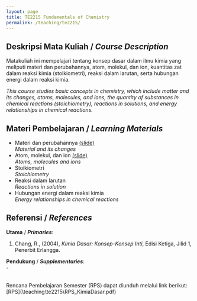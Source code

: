 ```yaml
---
layout: page
title: TE2215 Fundamentals of Chemistry
permalink: /teaching/te2215/
--- 
```


## Deskripsi Mata Kuliah / *Course Description*

Matakuliah ini mempelajari tentang konsep dasar dalam ilmu kimia yang meliputi materi dan perubahannya, atom, molekul, dan ion, kuantitas zat dalam reaksi kimia (stoikiometri), reaksi dalam larutan, serta hubungan energi dalam reaksi kimia.

*This course studies basic concepts in chemistry, which include matter and its changes, atoms, molecules, and ions, the quantity of substances in chemical reactions (stoichiometry), reactions in solutions, and energy relationships in chemical reactions.*

## Materi Pembelajaran / *Learning Materials*

* Materi dan perubahannya [(slide)](\teaching/te2215/Pendahuluan.pdf)
  <br>
  *Material and its changes*
* Atom, molekul, dan ion [(slide)](\teaching/te2215/Atom_Molekul_dan_Ion.pdf)
  <br>
  *Atoms, molecules and ions*
* Stoikiometri
  <br>
  *Stoichiometry*
* Reaksi dalam larutan
  <br>
  *Reactions in solution*
* Hubungan energi dalam reaksi kimia
  <br>
  *Energy relationships in chemical reactions*

## Referensi / *References* 
**Utama** / ***Primaries***:
1. Chang, R., (2004), *Kimia Dasar: Konsep-Konsep Inti*, Edisi Ketiga, Jilid 1, Penerbit Erlangga.

**Pendukung** / ***Supplementaries***: 
<br> -

<br>
Rencana Pembelajaran Semester (RPS) dapat diunduh melalui link berikut: [RPS](\teaching\te2215\RPS_KimiaDasar.pdf)
